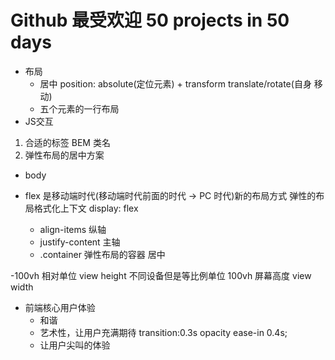 # Github 最受欢迎 50 projects in 50 days

- 布局
  - 居中
      position: absolute(定位元素) + transform translate/rotate(自身 移动)
  - 五个元素的一行布局
- JS交互

1. 合适的标签 BEM 类名
2. 弹性布局的居中方案

- body

- flex 是移动端时代(移动端时代前面的时代 -> PC 时代)新的布局方式
弹性的布局格式化上下文 display: flex
  - align-items 纵轴
  - justify-content 主轴
  - .container 弹性布局的容器 居中

-100vh 相对单位
  view height 不同设备但是等比例单位 100vh 屏幕高度
  view width

- 前端核心用户体验
  - 和谐
  - 艺术性，让用户充满期待
  transition:0.3s opacity ease-in 0.4s;
  - 让用户尖叫的体验
